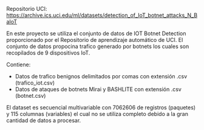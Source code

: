 Repositorio UCI: https://archive.ics.uci.edu/ml/datasets/detection_of_IoT_botnet_attacks_N_BaIoT

En este proyecto se utiliza el conjunto de datos de IOT Botnet Detection proporcionado por el Repositorio de aprendizaje automático de UCI.
El conjunto de datos propocina trafico generado por botnets los cuales son recopilados de 9 dispositivos IoT.

Contiene: 
- Datos de trafico benignos delimitados por comas con extensión .csv (trafico_iot.csv)
- Datos de ataques de botnets Mirai y BASHLITE con extensión .csv (botnet.csv)

El dataset es secuencial multivariable con 7062606 de registros (paquetes) y 115 columnas (variables) el cual no se utiliza completo debido a la gran cantidad de datos a procesar.
